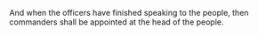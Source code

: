 And when the officers have finished speaking to the people, then commanders shall be appointed at the head of the people.
